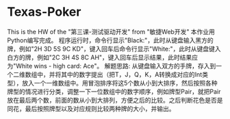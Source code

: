 # Texas-Poker
This is the HW of the "第三课-测试驱动开发" from "敏捷Web开发"
本作业用Python编写完成。
程序运行时，命令行显示"Black:"，此时从键盘输入黑方的牌，例如"2H 3D 5S 9C KD"，键入回车后命令行显示"White:"，此时从键盘键入白方的牌，例如"2C 3H 4S 8C AH"，键入回车后显示结果，此时结果应为"White wins - high card: Ace"。
解题思路:
从键盘输入双方的手牌，存入到一个二维数组中，并将其中的数字提出（把T，J，Q，K，A转换成对应的Int类型），放入一个一维数组中。用冒泡排序将这5个数从小到大排序，然后按照各种牌型的情况进行分类，调整一下一位数组中的数字顺序，例如牌型Pair，就把Pair放在最后两个数，前面的数从小到大排列，方便之后的比较。之后判断花色是否是同花，最后按照牌型以及对应规则比较两种牌的大小，并输出。